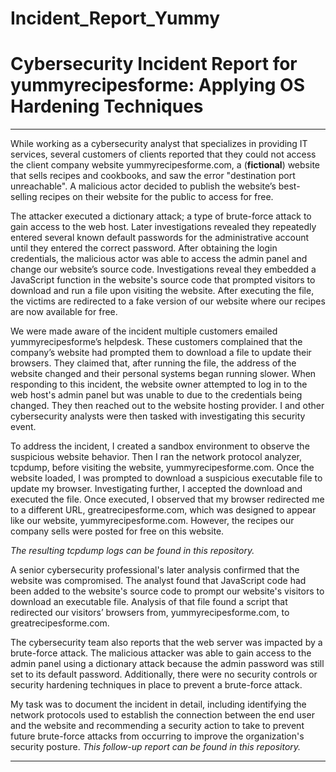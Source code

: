 # Incident_Report_Yummy

# Cybersecurity Incident Report for yummyrecipesforme: Applying OS Hardening Techniques

---

While working as a cybersecurity analyst that specializes in providing IT services, several customers of clients reported that they could not access the client company website  yummyrecipesforme.com, a (**fictional**) website that sells recipes and cookbooks, and saw the error "destination port unreachable". A malicious actor decided to publish the website’s best-selling recipes on their website for the public to access for free. 

The attacker executed a dictionary attack; a type of brute-force attack to gain access to the web host. Later investigations revealed they repeatedly entered several known default passwords for the administrative account until they entered the correct password. After obtaining the login credentials, the malicious actor was able to access the admin panel and change our website’s source code. Investigations reveal they embedded a JavaScript function in the website's source code that prompted visitors to download and run a file upon visiting the website. After executing the file, the victims are redirected to a fake version of our website where our recipes are now available for free.

We were made aware of the incident multiple customers emailed yummyrecipesforme’s helpdesk. These customers complained that the company’s website had prompted them to download a file to update their browsers. They claimed that, after running the file, the address of the website changed and their personal systems began running slower. When responding to this incident, the website owner attempted to log in to the web host's admin panel but was unable to due to the credentials being changed. They then reached out to the website hosting provider. I and other cybersecurity analysts were then tasked with investigating this security event.

To address the incident, I created a sandbox environment to observe the suspicious website behavior. Then I ran the network protocol analyzer, tcpdump, before visiting the website, yummyrecipesforme.com. Once the website loaded, I was prompted to download a suspicious executable file to update my browser. Investigating further, I accepted the download and executed the file. Once executed, I observed that my browser redirected me to a different URL, greatrecipesforme.com, which was designed to appear like our website, yummyrecipesforme.com. However, the recipes our company sells were posted for free on this website. 

*The resulting tcpdump logs can be found in this repository.*

A senior cybersecurity professional's later analysis confirmed that the website was compromised. The analyst found that JavaScript code had been added to the website's source code to prompt our website's visitors to download an executable file. Analysis of that file found a script that redirected our visitors’ browsers from, yummyrecipesforme.com, to greatrecipesforme.com. 

The cybersecurity team also reports that the web server was impacted by a brute-force attack. The malicious attacker was able to gain access to the admin panel using a dictionary attack because the admin password was still set to its default password. Additionally, there were no security controls or security hardening techniques in place to prevent a brute-force attack. 

My task was to document the incident in detail, including identifying the network protocols used to establish the connection between the end user and the website and recommending a security action to take to prevent future brute-force attacks from occurring to improve the organization's security posture. *This follow-up report can be found in this repository.*

---
